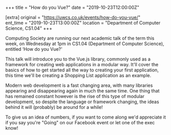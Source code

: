 +++
title = "How do you Vue?"
date = "2019-10-23T12:00:00Z"

[extra]
original = "https://uwcs.co.uk/events/how-do-you-vue/"    
ent_time = "2019-10-23T13:00:00Z"
location = "Department of Computer Science, CS1.04"
+++

Computing Society are running our next academic talk of the term this week, on Wednesday at 1pm in CS1.04 (Department of Computer Science), entitled ‘How do you Vue?'  

This talk will introduce you to the Vue.js library, commonly used as a framework for creating web applications in a modular way. It'll cover the basics of how to get started all the way to creating your first application, this time we'll be creating a Shopping List application as an example.  

Modern web development is a fast changing area, with many libraries appearing and disappearing again in much the same time. One thing that has remained constant however is the rise of this type of modular development, so despite the language or framework changing, the ideas behind it will (probably) be around for a while\!  

To give us an idea of numbers, if you want to come along we'd appreciate it if you say you're "Going" on our Facebook event or let one of the exec know\!

